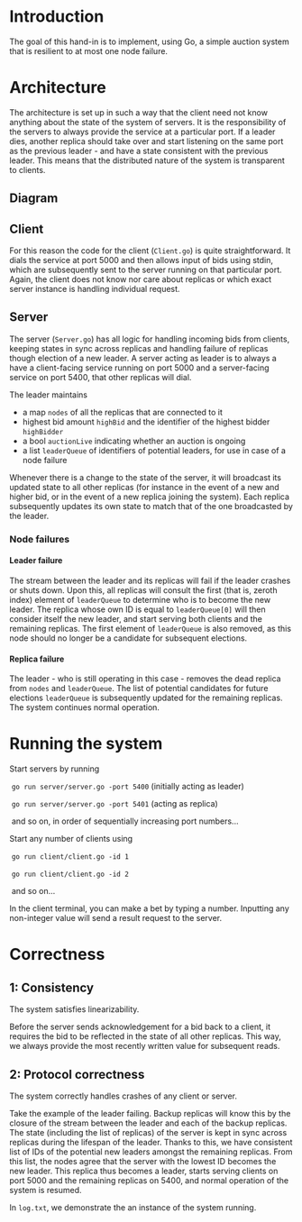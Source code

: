 # Introduction

The goal of this hand-in is to implement, using Go, a simple auction system that is resilient to at most one node failure. 

# Architecture

The architecture is set up in such a way that the client need not know anything about the state of the system of servers. It is the responsibility of the servers to always provide the service at a particular port. If a leader dies, another replica should take over and start listening on the same port as the previous leader - and have a state consistent with the previous leader. This means that the distributed nature of the system is transparent to clients.

## Diagram



## Client

For this reason the code for the client (`Client.go`) is quite straightforward. It dials the service at port 5000 and then allows input of bids using stdin, which are subsequently sent to the server running on that particular port. Again, the client does not know nor care about replicas or which exact server instance is handling individual request.

## Server

The server (`Server.go`) has all logic for handling incoming bids from clients, keeping states in sync across replicas and handling failure of replicas though election of a new leader. A server acting as leader is to always a have a client-facing service running on port 5000 and a server-facing service on port 5400, that other replicas will dial. 

The leader maintains 

* a map `nodes` of all the replicas that are connected to it
* highest bid amount `highBid` and the identifier of the highest bidder `highBidder`
* a bool `auctionLive` indicating whether an auction is ongoing
* a list `leaderQueue` of identifiers of potential leaders, for use in case of a node failure

Whenever there is a change to the state of the server, it will broadcast its updated state to all other replicas (for instance in the event of a new and higher bid, or in the event of a new replica joining the system). Each replica subsequently updates its own state to match that of the one broadcasted by the leader.

### Node failures

#### Leader failure

The stream between the leader and its replicas will fail if the leader crashes or shuts down. Upon this, all replicas will consult the first (that is, zeroth index) element of `leaderQueue` to determine who is to become the new leader. The replica whose own ID is equal to `leaderQueue[0]` will then consider itself the new leader, and start serving both clients and the remaining replicas. The first element of `leaderQueue` is also removed, as this node should no longer be a candidate for subsequent elections. 

#### Replica failure

The leader - who is still operating in this case - removes the dead replica from `nodes` and `leaderQueue`. The list of potential candidates for future elections `leaderQueue` is subsequently updated for the remaining replicas. The system continues normal operation. 

# Running the system

 Start servers by running

​	`go run server/server.go -port 5400` (initially acting as leader)

​	`go run server/server.go -port 5401` (acting as replica)

​	and so on, in order of sequentially increasing port numbers...

Start any number of clients using 

​	`go run client/client.go -id 1`

​	`go run client/client.go -id 2`

​	and so on...

In the client terminal, you can make a bet by typing a number. Inputting any non-integer value will send a result request to the server. 

# Correctness

## 1: Consistency

The system satisfies linearizability. 

Before the server sends acknowledgement for a bid back to a client, it requires the bid to be reflected in the state of all other replicas. This way, we always provide the most recently written value for subsequent reads. 

## 2: Protocol correctness

The system correctly handles crashes of any client or server. 

Take the example of the leader failing. Backup replicas will know this by the closure of the stream between the leader and each of the backup replicas. The state (including the list of replicas) of the server is kept in sync across replicas during the lifespan of the leader. Thanks to this, we have consistent list of IDs of the potential new leaders amongst the remaining replicas. From this list, the nodes agree that the server with the lowest ID becomes the new leader. This replica thus becomes a leader, starts serving clients on port 5000 and the remaining replicas on 5400, and normal operation of the system is resumed.

In `log.txt`, we demonstrate the an instance of the system running. 